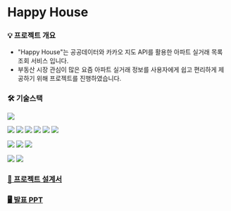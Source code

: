 # Happy House
### 💡 프로젝트 개요
- "Happy House"는 공공데이터와 카카오 지도 API를 활용한 아파트 실거래 목록 조회 서비스 입니다.
- 부동산 시장 관심이 많은 요즘 아파트 실거래 정보를 사용자에게 쉽고 편리하게 제공하기 위해 프로젝트를 진행하였습니다.

### 🛠 기술스택
<img src="https://img.shields.io/badge/MySQL-4479A1?style=plastic&logo=MySQL&logoColor=white"/>
<p>
<img src="https://img.shields.io/badge/HTML5-E34F26?style=plastic&logo=HTML5&logoColor=white"/> <img src="https://img.shields.io/badge/CSS3-1572B6?style=plastic&logo=CSS3&logoColor=white"/> <img src="https://img.shields.io/badge/JavaScript-F7DF1E?style=plastic&logo=JavaScript&logoColor=white"/> <img src="https://img.shields.io/badge/Vue.js-4FC08D?style=plastic&logo=Vue.js&logoColor=white"/> <img src="https://img.shields.io/badge/Vuetify-1867C0?style=plastic&logo=Vuetify&logoColor=white"/> <img src="https://img.shields.io/badge/Visual%20Studio%20Code-007ACC?style=plastic&logo=Visual%20Studio%20Code&logoColor=white"/>
<p>
<img src="https://img.shields.io/badge/Spring%20Boot-6DB33F?style=plastic&logo=Spring%20Boot&logoColor=white"/> <img src="https://img.shields.io/badge/Java-007396?style=plastic&logo=Java&logoColor=white"/> <img src="https://img.shields.io/badge/Eclipse%20IDE-2C2255?style=plastic&logo=Eclipse%20IDE&logoColor=white"/>
<p>
<img src="https://img.shields.io/badge/GitHub-181717?style=plastic&logo=GitHub&logoColor=white"/>
<img src="https://img.shields.io/badge/Notion-000000?style=plastic&logo=Notion&logoColor=white"/>

### <a href="1_설계서.pdf">📄 프로젝트 설계서</a>

### <a href="#">🖥 발표 PPT</a>
